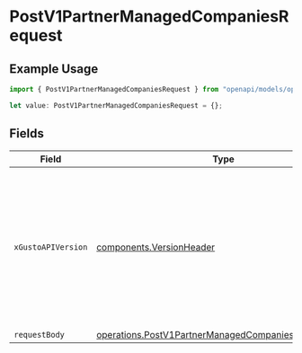 # PostV1PartnerManagedCompaniesRequest

## Example Usage

```typescript
import { PostV1PartnerManagedCompaniesRequest } from "openapi/models/operations";

let value: PostV1PartnerManagedCompaniesRequest = {};
```

## Fields

| Field                                                                                                                                                                                                                        | Type                                                                                                                                                                                                                         | Required                                                                                                                                                                                                                     | Description                                                                                                                                                                                                                  |
| ---------------------------------------------------------------------------------------------------------------------------------------------------------------------------------------------------------------------------- | ---------------------------------------------------------------------------------------------------------------------------------------------------------------------------------------------------------------------------- | ---------------------------------------------------------------------------------------------------------------------------------------------------------------------------------------------------------------------------- | ---------------------------------------------------------------------------------------------------------------------------------------------------------------------------------------------------------------------------- |
| `xGustoAPIVersion`                                                                                                                                                                                                           | [components.VersionHeader](../../models/components/versionheader.md)                                                                                                                                                         | :heavy_minus_sign:                                                                                                                                                                                                           | Determines the date-based API version associated with your API call. If none is provided, your application's [minimum API version](https://docs.gusto.com/embedded-payroll/docs/api-versioning#minimum-api-version) is used. |
| `requestBody`                                                                                                                                                                                                                | [operations.PostV1PartnerManagedCompaniesRequestBody](../../models/operations/postv1partnermanagedcompaniesrequestbody.md)                                                                                                   | :heavy_minus_sign:                                                                                                                                                                                                           | N/A                                                                                                                                                                                                                          |